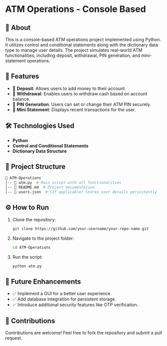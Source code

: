 # ATM Operations - Console Based  

## 📌 About  
This is a console-based ATM operations project implemented using Python. It utilizes control and conditional statements along with the dictionary data type to manage user details. The project simulates real-world ATM functionalities, including deposit, withdrawal, PIN generation, and mini-statement operations.  

## 🚀 Features  
- 🏦 **Deposit**: Allows users to add money to their account.  
- 💸 **Withdrawal**: Enables users to withdraw cash based on account balance.  
- 🔑 **PIN Generation**: Users can set or change their ATM PIN securely.  
- 📜 **Mini Statement**: Displays recent transactions for the user.  

## 🛠️ Technologies Used  
- **Python**  
- **Control and Conditional Statements**  
- **Dictionary Data Structure**  

## 📂 Project Structure  
```bash
📂 ATM-Operations
│-- 📄 atm.py  # Main script with all functionalities
│-- 📄 README.md  # Project documentation
│-- 📄 users.json  # (If applicable) Stores user details persistently
```

## ⚙️ How to Run  
1. Clone the repository:  
   ```bash
   git clone https://github.com/your-username/your-repo-name.git
   ```
2. Navigate to the project folder:  
   ```bash
   cd ATM-Operations
   ```
3. Run the script:  
   ```bash
   python atm.py
   ```

## 📝 Future Enhancements  
- ✅ Implement a GUI for a better user experience.  
- ✅ Add database integration for persistent storage.  
- ✅ Introduce additional security features like OTP verification.  

## 🎯 Contributions  
Contributions are welcome! Feel free to fork the repository and submit a pull request.  

